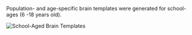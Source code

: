 Population- and age-specific brain templates were generated for school-ages (6 -18 years old).

![School-Aged Brain Templates](https://github.com/zuoxinian/CCS/blob/master/H3/GrowthCharts/Templates/devtemplates.png)
